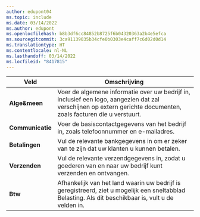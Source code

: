 ```yaml
---
author: edupont04
ms.topic: include
ms.date: 03/14/2022
ms.author: edupont
ms.openlocfilehash: b8b3df6cc84852b8725f6b04320363a2b4e5efca
ms.sourcegitcommit: 3ca91139035b34cfe0b0303e4caff7c6d02d0d14
ms.translationtype: HT
ms.contentlocale: nl-NL
ms.lasthandoff: 03/14/2022
ms.locfileid: "8417815"
---
```

|Veld|Omschrijving|  
|-------------|---------------------------------------|  
|**Alge&meen**|Voer de algemene informatie over uw bedrijf in, inclusief een logo, aangezien dat zal verschijnen op extern gerichte documenten, zoals facturen die u verstuurt. |  
|**Communicatie**|Voer de basiscontactgegevens van het bedrijf in, zoals telefoonnummer en e-mailadres.|  
|**Betalingen**| Vul de relevante bankgegevens in om er zeker van te zijn dat uw klanten u kunnen betalen.|  
|**Verzenden**|Vul de relevante verzendgegevens in, zodat u goederen van en naar uw bedrijf kunt verzenden en ontvangen.|  
|**Btw**|Afhankelijk van het land waarin uw bedrijf is geregistreerd, ziet u mogelijk een sneltabblad Belasting. Als dit beschikbaar is, vult u de velden in.|  
